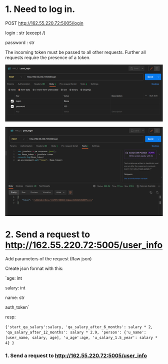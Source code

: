 # 1. Need to log in.
POST
http://162.55.220.72:5005/login

login : str (except /)

password : str

The incoming token must be passed to all other requests.
Further all requests require the presence of a token.


![Screenshot from 2023-08-14 21-07-55.png](/HW_1_Screenshot/Screenshot%20from%202023-08-14%2021-07-55.png)

![Screenshot from 2023-08-14 21-13-28.png](/HW_1_Screenshot/Screenshot%20from%202023-08-14%2021-13-28.png)

# 2. Send a request to http://162.55.220.72:5005/user_info

Add parameters of the request (Raw json)

Create json format with this:

`age: int

salary: int

name: str

auth_token`

resp:

`{'start_qa_salary':salary,
 'qa_salary_after_6_months': salary * 2,
 'qa_salary_after_12_months': salary * 2.9,
 'person': {'u_name':[user_name, salary, age],
                                'u_age':age,
                                'u_salary_1.5_year': salary * 4}
                                }`

### 1. Send a request to http://162.55.220.72:5005/user_info

